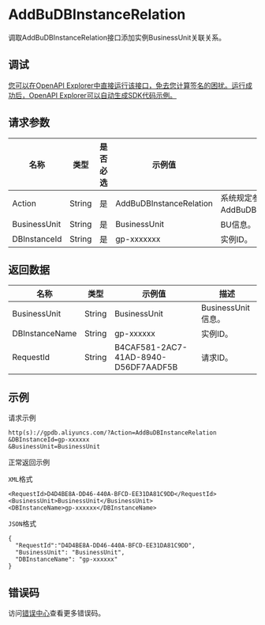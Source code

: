 # AddBuDBInstanceRelation

调取AddBuDBInstanceRelation接口添加实例BusinessUnit关联关系。

## 调试

[您可以在OpenAPI Explorer中直接运行该接口，免去您计算签名的困扰。运行成功后，OpenAPI Explorer可以自动生成SDK代码示例。](https://api.aliyun.com/#product=gpdb&api=AddBuDBInstanceRelation&type=RPC&version=2016-05-03)

## 请求参数

|名称|类型|是否必选|示例值|描述|
|--|--|----|---|--|
|Action|String|是|AddBuDBInstanceRelation|系统规定参数。取值：AddBuDBInstanceRelation。 |
|BusinessUnit|String|是|BusinessUnit|BU信息。 |
|DBInstanceId|String|是|gp-xxxxxxx|实例ID。 |

## 返回数据

|名称|类型|示例值|描述|
|--|--|---|--|
|BusinessUnit|String|BusinessUnit|BusinessUnit信息。 |
|DBInstanceName|String|gp-xxxxxx|实例ID。 |
|RequestId|String|B4CAF581-2AC7-41AD-8940-D56DF7AADF5B|请求ID。 |

## 示例

请求示例

```
http(s)://gpdb.aliyuncs.com/?Action=AddBuDBInstanceRelation
&DBInstanceId=gp-xxxxxx
&BusinessUnit=BusinessUnit
```

正常返回示例

`XML`格式

```
<RequestId>D4D4BE8A-DD46-440A-BFCD-EE31DA81C9DD</RequestId>
<BusinessUnit>BusinessUnit</BusinessUnit>
<DBInstanceName>gp-xxxxxx</DBInstanceName>
```

`JSON`格式

```
{
  "RequestId":"D4D4BE8A-DD46-440A-BFCD-EE31DA81C9DD",
  "BusinessUnit": "BusinessUnit",
  "DBInstanceName": "gp-xxxxxx"
}
```

## 错误码

访问[错误中心](https://error-center.aliyun.com/status/product/gpdb)查看更多错误码。

